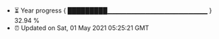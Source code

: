 - ⏳ Year progress { █████████▁▁▁▁▁▁▁▁▁▁▁▁▁▁▁▁▁▁▁▁▁ } 32.94 %
- ⏰ Updated on Sat, 01 May 2021 05:25:21 GMT

